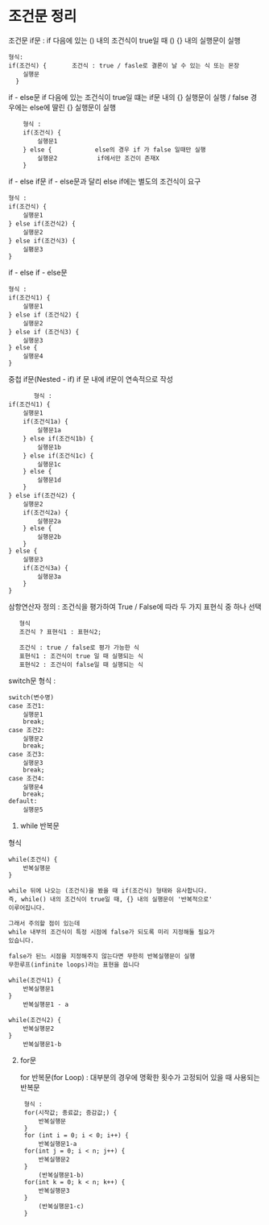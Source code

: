 # 조건문 정리
조건문
if문 : if  다음에 있는 ()  내의 조건식이 true일 때 () {} 내의 실행문이 실행

    형식:
    if(조건식) {       조건식 : true / fasle로 결론이 날 수 있는 식 또는 몬장
        실행문
      }
if - else문
if 다음에 있는 조건식이 true일 떄는 if문 내의 {} 실행문이 실행
/ false 경우에는 else에 딸린 {} 실행문이 실행

        형식 :
        if(조건식) {
            실행문1
        } else {            else의 경우 if 가 false 일때만 실행
            실행문2           if에서만 조건이 존재X
        }
if - else if문
if - else문과 달리 else if에는 별도의 조건식이 요구

    형식 :
    if(조건식) {
        실행문1
    } else if(조건식2) {
        실행문2
    } else if(조건식3) {
        실횅문3
    }
if - else if - else문

    형식 :
    if(조건식1) {
        실행문1
    } else if (조건식2) {
        실행문2
    } else if (조건식3) {
        실행문3
    } else {
        실행문4
    }
중첩 if문(Nested - if)
if 문  내에 if문이 연속적으로 작성

           형식 :
    if(조건식1) {
        실행문1
        if(조건식1a) {
            실행문1a
        } else if(조건식1b) {
            실행문1b
        } else if(조건식1c) {
            실행문1c
        } else {
            실행문1d
        }
    } else if(조건식2) {
        실행문2
        if(조건식2a) {
            실행문2a
        } else {
            실행문2b
        }
    } else {
        실행문3
        if(조건식3a) {
            실행문3a
        }
    }
삼항연산자
정의 : 조건식을 평가하여 True / False에 따라 두 가지 표현식 중 하나 선택

       형식
       조건식 ? 표현식1 : 표현식2;

       조건식 : true / false로 평가 가능한 식
       표현식1 : 조건식이 true 일 때 실행되는 식
       표현식2 : 조건식이 false일 때 실행되는 식
switch문
형식 :

    switch(변수명)
    case 조건1:
        실행문1
        break;
    case 조건2:
        실행문2
        break;
    case 조건3:
        실행문3
        break;
    case 조건4:
        실행문4
        break;
    default:
        실행문5
1. while 반복문

형식

    while(조건식) {
        반복실행문
    }

    while 뒤에 나오는 (조건식)을 봤을 때 if(조건식) 형태와 유사합니다.
    즉, while() 내의 조건식이 true일 때, {} 내의 실행문이 '반복적으로'
    이루어집니다.

    그래서 주의할 점이 있는데
    while 내부의 조건식이 특정 시점에 false가 되도록 미리 지정해둘 필요가
    있습니다.

    false가 된느 시점을 지정해주지 않는다면 무한히 반복실행문이 실행
    무한루프(infinite loops)라는 표현을 씁니다

    while(조건식1) {
        반복실행문1
    }
        반복실행문1 - a

    while(조건식2) {
        반복실행문2
    }
        반복실행문1-b
2. for문
    
    for 반복문(for Loop)
    : 대부분의 경우에 명확한 횟수가 고정되어 있을 때 사용되는 반복문

        형식 :
        for(시작값; 종료값; 증감값;) {
            반복실행문
        }
        for (int i = 0; i < 0; i++) {
            반복실행문1-a
        for(int j = 0; i < n; j++) {
            반복실행문2
        }
            (반복실행문1-b)
        for(int k = 0; k < n; k++) {
            반복실행문3
        }
            (반복실행문1-c)
        }